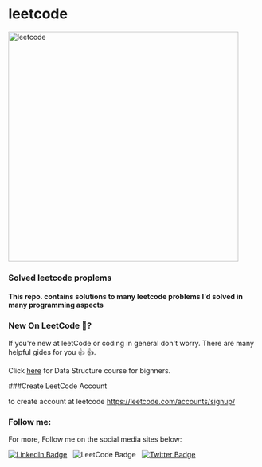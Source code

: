 # leetcode
<img width="462" alt="leetcode" src="https://user-images.githubusercontent.com/75845807/209070467-eedfbc7a-91df-435d-86f4-7403ca307f72.png">


### Solved leetcode proplems

<h4> This repo. contains solutions to many leetcode problems I'd solved in many programming aspects</h4>

### New On LeetCode :thinking:?
If you're new at leetCode or coding in general don't worry. There are many helpful gides for you :+1:
:thumbsup:.

Click <a href="https://www.googleadservices.com/pagead/aclk?sa=L&ai=DChcSEwjOtvTAmI38AhWT3VEKHSPDBLsYABACGgJ3cw&ohost=www.google.com&cid=CAESbOD2vgP0UWoV1YRDLnB-S5rFNjDdzbLcuqH8SHKxQ5bzGVgnf-V3n9CTGrWA7rxGZbtqKf-x1acMDcQjRbimxxNzBkz4kdVMi1_QzM6Ts1dLIXv5-FJXqwm3DokWtxwnfgh1vLXAUXWN7Mpmpw&sig=AOD64_2pq7nM6uq-BBLkNXm9trSkq2Xb9g&q&adurl&ved=2ahUKEwig_e3AmI38AhWlR_EDHTonDBkQ0Qx6BAgGEAE">here</a> for Data Structure course for bignners. 

###Create LeetCode Account

to create account at leetcode https://leetcode.com/accounts/signup/

### Follow me:
For more, Follow me on the social media sites below:

<div id="icons">
  <a href="https://www.linkedin.com/in/ahmed-ghannam-a93b681b5" >
    <img src="https://img.shields.io/badge/LinkedIn-blue?style=for-the-badge&logo=linkedin&logoColor=white" alt="LinkedIn Badge"/></a>
  <a>&nbsp;
    <img src="https://img.shields.io/badge/LeetCode-orange?style=for-the-badge&logo=leetcode&logoColor=white" alt="LeetCode Badge"/>
  </a>&nbsp;
  <a href="https://twitter.com/AhmadGhnnam5">
       <img src="https://img.shields.io/badge/Twitter-blue?style=for-the-badge&logo=twitter&logoColor=white" alt="Twitter Badge"/>
  </a>
</div>
